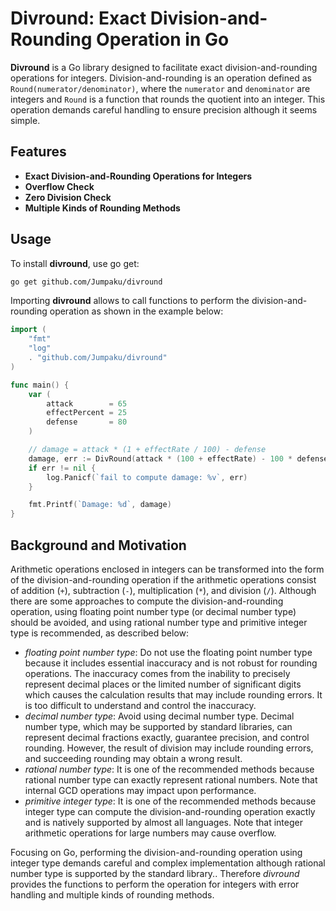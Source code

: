 # Divround: Exact Division-and-Rounding Operation in Go

**Divround** is a Go library designed to facilitate exact division-and-rounding operations for integers.
Division-and-rounding is an operation defined as `Round(numerator/denominator)`, where the `numerator` and `denominator` are integers and `Round` is a function that rounds the quotient into an integer.
This operation demands careful handling to ensure precision although it seems simple.

## Features

- **Exact Division-and-Rounding Operations for Integers** 
- **Overflow Check**
- **Zero Division Check**
- **Multiple Kinds of Rounding Methods**

## Usage

To install **divround**, use go get:

```sh
go get github.com/Jumpaku/divround
```

Importing **divround** allows to call functions to perform the division-and-rounding operation as shown in the example below:

```go
import (
    "fmt"
    "log"
    . "github.com/Jumpaku/divround"
)

func main() {
    var (
        attack        = 65
        effectPercent = 25
        defense       = 80
    )

    // damage = attack * (1 + effectRate / 100) - defense
    damage, err := DivRound(attack * (100 + effectRate) - 100 * defense, 100)
    if err != nil {
        log.Panicf(`fail to compute damage: %v`, err)
    }

    fmt.Printf(`Damage: %d`, damage)
}
```

## Background and Motivation

Arithmetic operations enclosed in integers can be transformed into the form of the division-and-rounding operation if the arithmetic operations consist of addition (`+`), subtraction (`-`), multiplication (`*`), and division (`/`).
Although there are some approaches to compute the division-and-rounding operation, using floating point number type (or decimal number type) should be avoided, and using rational number type and primitive integer type is recommended, as described below:

* *floating point number type*: Do not use the floating point number type because it includes essential inaccuracy and is not robust for rounding operations. The inaccuracy comes from the inability to precisely represent decimal places or the limited number of significant digits which causes the calculation results that may include rounding errors. It is too difficult to understand and control the inaccuracy.
* *decimal number type*: Avoid using decimal number type. Decimal number type, which may be supported by standard libraries, can represent decimal fractions exactly, guarantee precision, and control rounding. However, the result of division may include rounding errors, and succeeding rounding may obtain a wrong result.
* *rational number type*: It is one of the recommended methods because rational number type can exactly represent rational numbers. Note that internal GCD operations may impact upon performance.
* *primitive integer type*: It is one of the recommended methods because integer type can compute the division-and-rounding operation exactly and is natively supported by almost all languages. Note that integer arithmetic operations for large numbers may cause overflow.

Focusing on Go, performing the division-and-rounding operation using integer type demands careful and complex implementation although rational number type is supported by the standard library..
Therefore *divround* provides the functions to perform the operation for integers with error handling and multiple kinds of rounding methods.

